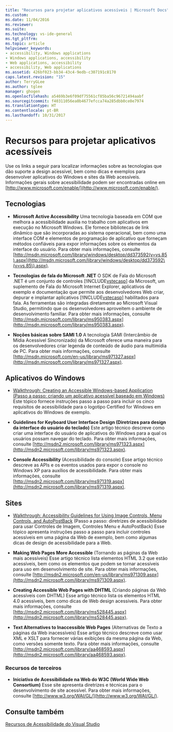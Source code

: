 ```yaml
---
title: "Recursos para projetar aplicativos acessíveis | Microsoft Docs"
ms.custom: 
ms.date: 11/04/2016
ms.reviewer: 
ms.suite: 
ms.technology: vs-ide-general
ms.tgt_pltfrm: 
ms.topic: article
helpviewer_keywords:
- accessibility, Windows applications
- Windows applications, accessibility
- Web applications, accessibility
- accessibility, Web applications
ms.assetid: 426bf023-bb34-43c4-9edb-c307191c8170
caps.latest.revision: "15"
author: TerryGLee
ms.author: tglee
manager: ghogen
ms.openlocfilehash: a5469b3e6f09df75561cf85ba56c96721494aabf
ms.sourcegitcommit: f40311056ea0b4677efcca74a285dbb0ce0e7974
ms.translationtype: HT
ms.contentlocale: pt-BR
ms.lasthandoff: 10/31/2017
---
```

# <a name="resources-for-designing-accessible-applications"></a>Recursos para projetar aplicativos acessíveis
Use os links a seguir para localizar informações sobre as tecnologias que dão suporte a design acessível, bem como dicas e exemplos para desenvolver aplicativos do Windows e sites da Web acessíveis. Informações gerais sobre acessibilidade podem ser encontradas online em [http://www.microsoft.com/enable/](http://www.microsoft.com/enable/).  
  
## <a name="technologies"></a>Tecnologias  
  
-   **Microsoft Active Accessibility** Uma tecnologia baseada em COM que melhora a acessibilidade auxilia no trabalho com aplicativos em execução no Microsoft Windows. Ele fornece bibliotecas de link dinâmico que são incorporadas ao sistema operacional, bem como uma interface COM e elementos de programação de aplicativo que forneçam métodos confiáveis para expor informações sobre os elementos da interface do usuário. Para obter mais informações, consulte [http://msdn.microsoft.com/library/windows/desktop/dd373592(v=vs.85).aspx](http://msdn.microsoft.com/library/windows/desktop/dd373592\(v=vs.85\).aspx).  
  
-   **Tecnologias de fala do Microsoft .NET** O SDK de Fala do Microsoft .NET é um conjunto de controles [!INCLUDE[vstecasp](../../code-quality/includes/vstecasp_md.md)] da Microsoft, um suplemento de Fala do Microsoft Internet Explorer, aplicativos de exemplo e documentação que permite aos desenvolvedores Web criar, depurar e implantar aplicativos [!INCLUDE[vstecasp](../../code-quality/includes/vstecasp_md.md)] habilitados para fala. As ferramentas são integradas diretamente ao Microsoft Visual Studio, permitindo que os desenvolvedores aproveitem o ambiente de desenvolvimento familiar. Para obter mais informações, consulte [http://msdn.microsoft.com/library/ms950383.aspx](http://msdn.microsoft.com/library/ms950383.aspx).  
  
-   **Noções básicas sobre SAMI 1.0** A tecnologia SAMI (Intercâmbio de Mídia Acessível Sincronizado) da Microsoft oferece uma maneira para os desenvolvedores criar legenda de conteúdo de áudio para multimídia de PC. Para obter mais informações, consulte [http://msdn.microsoft.com/en-us/library/ms971327.aspx](http://msdn.microsoft.com/library/ms971327.aspx).  
  
## <a name="windows-applications"></a>Aplicativos do Windows  
  
-   [Walkthrough: Creating an Accessible Windows-based Application (Passo a passo: criando um aplicativo acessível baseado em Windows)](http://msdn.microsoft.com/Library/654c7f2f-1586-480b-9f12-9d9b8f5cc32b) Este tópico fornece instruções passo a passo para incluir os cinco requisitos de acessibilidade para o logotipo Certified for Windows em aplicativos do Windows de exemplo.  
  
-   **Guidelines for Keyboard User Interface Design (Diretrizes para design da interface do usuário do teclado)** Este artigo técnico descreve como criar uma interface do usuário de aplicativos do Windows para a qual os usuários possam navegar do teclado. Para obter mais informações, consulte [http://msdn2.microsoft.com/library/ms971323.aspx](http://msdn2.microsoft.com/library/ms971323.aspx).  
  
-   **Console Accessibility** (Acessibilidade do console) Esse artigo técnico descreve as APIs e os eventos usados para expor o console no Windows XP para auxílios de acessibilidade. Para obter mais informações, consulte [http://msdn2.microsoft.com/library/ms971319.aspx](http://msdn2.microsoft.com/library/ms971319.aspx).  
  
## <a name="web-sites"></a>Sites  
  
-   [Walkthrough: Accessibility Guidelines for Using Image Controls, Menu Controls, and AutoPostBack](http://msdn.microsoft.com/Library/ff7b5021-48b3-46bf-921f-9fe1e0e32202) (Passo a passo: diretrizes de acessibilidade para usar Controles de Imagem, Controles Menu e AutoPostBack) Esse tópico apresenta instruções passo a passo para incluir controles acessíveis em uma página da Web de exemplo, bem como algumas dicas de design de acessibilidade para a Web.  
  
-   **Making Web Pages More Accessible** (Tornando as páginas da Web mais acessíveis) Esse artigo técnico lista elementos HTML 3.2 que estão acessíveis, bem como os elementos que podem se tornar acessíveis para uso em desenvolvimento de site. Para obter mais informações, consulte [http://msdn2.microsoft.com/en-us/library/ms971309.aspx](http://msdn2.microsoft.com/library/ms971309.aspx).  
  
-   **Creating Accessible Web Pages with DHTML** (Criando páginas da Web acessíveis com DHTML) Esse artigo técnico lista os elementos HTML 4.0 acessíveis, bem como dicas de Web design acessíveis. Para obter mais informações, consulte [http://msdn2.microsoft.com/library/ms528445.aspx](http://msdn2.microsoft.com/library/ms528445.aspx).  
  
-   **Text Alternatives to Inaccessible Web Pages** (Alternativas de Texto a páginas da Web inacessíveis) Esse artigo técnico descreve como usar XML e XSLT para fornecer várias exibições da mesma página da Web, como versões somente texto. Para obter mais informações, consulte [http://msdn2.microsoft.com/library/aa468593.aspx](http://msdn2.microsoft.com/library/aa468593.aspx).  
  
### <a name="third-party-resources"></a>Recursos de terceiros  
  
-   **Iniciativa de Acessibilidade na Web do W3C (World Wide Web Consortium)** Esse site apresenta diretrizes e técnicas para o desenvolvimento de site acessível. Para obter mais informações, consulte [http://www.w3.org/WAI/GL/](http://www.w3.org/WAI/GL/).  
  
## <a name="see-also"></a>Consulte também  
 [Recursos de Acessibilidade do Visual Studio](../../ide/reference/accessibility-features-of-visual-studio.md)